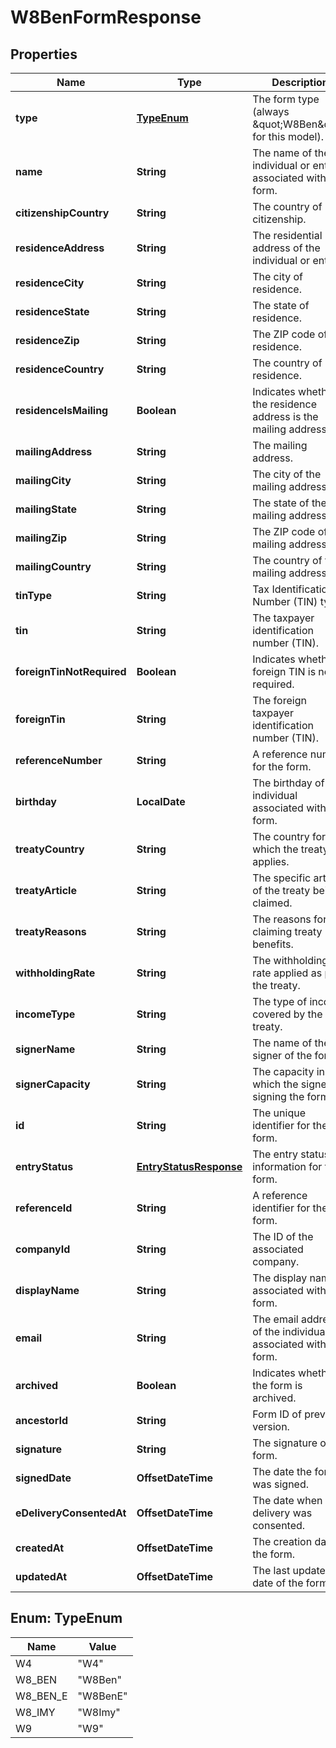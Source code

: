 

# W8BenFormResponse


## Properties

| Name | Type | Description | Notes |
|------------ | ------------- | ------------- | -------------|
|**type** | [**TypeEnum**](#TypeEnum) | The form type (always \&quot;W8Ben\&quot; for this model). |  [optional] [readonly] |
|**name** | **String** | The name of the individual or entity associated with the form. |  [optional] |
|**citizenshipCountry** | **String** | The country of citizenship. |  [optional] |
|**residenceAddress** | **String** | The residential address of the individual or entity. |  [optional] |
|**residenceCity** | **String** | The city of residence. |  [optional] |
|**residenceState** | **String** | The state of residence. |  [optional] |
|**residenceZip** | **String** | The ZIP code of the residence. |  [optional] |
|**residenceCountry** | **String** | The country of residence. |  [optional] |
|**residenceIsMailing** | **Boolean** | Indicates whether the residence address is the mailing address. |  [optional] |
|**mailingAddress** | **String** | The mailing address. |  [optional] |
|**mailingCity** | **String** | The city of the mailing address. |  [optional] |
|**mailingState** | **String** | The state of the mailing address. |  [optional] |
|**mailingZip** | **String** | The ZIP code of the mailing address. |  [optional] |
|**mailingCountry** | **String** | The country of the mailing address. |  [optional] |
|**tinType** | **String** | Tax Identification Number (TIN) type. |  [optional] |
|**tin** | **String** | The taxpayer identification number (TIN). |  [optional] |
|**foreignTinNotRequired** | **Boolean** | Indicates whether a foreign TIN is not required. |  [optional] |
|**foreignTin** | **String** | The foreign taxpayer identification number (TIN). |  [optional] |
|**referenceNumber** | **String** | A reference number for the form. |  [optional] |
|**birthday** | **LocalDate** | The birthday of the individual associated with the form. |  [optional] |
|**treatyCountry** | **String** | The country for which the treaty applies. |  [optional] |
|**treatyArticle** | **String** | The specific article of the treaty being claimed. |  [optional] |
|**treatyReasons** | **String** | The reasons for claiming treaty benefits. |  [optional] |
|**withholdingRate** | **String** | The withholding rate applied as per the treaty. |  [optional] |
|**incomeType** | **String** | The type of income covered by the treaty. |  [optional] |
|**signerName** | **String** | The name of the signer of the form. |  [optional] |
|**signerCapacity** | **String** | The capacity in which the signer is signing the form. |  [optional] |
|**id** | **String** | The unique identifier for the form. |  [optional] |
|**entryStatus** | [**EntryStatusResponse**](EntryStatusResponse.md) | The entry status information for the form. |  [optional] |
|**referenceId** | **String** | A reference identifier for the form. |  [optional] |
|**companyId** | **String** | The ID of the associated company. |  [optional] |
|**displayName** | **String** | The display name associated with the form. |  [optional] |
|**email** | **String** | The email address of the individual associated with the form. |  [optional] |
|**archived** | **Boolean** | Indicates whether the form is archived. |  [optional] |
|**ancestorId** | **String** | Form ID of previous version. |  [optional] |
|**signature** | **String** | The signature of the form. |  [optional] |
|**signedDate** | **OffsetDateTime** | The date the form was signed. |  [optional] |
|**eDeliveryConsentedAt** | **OffsetDateTime** | The date when e-delivery was consented. |  [optional] |
|**createdAt** | **OffsetDateTime** | The creation date of the form. |  [optional] |
|**updatedAt** | **OffsetDateTime** | The last updated date of the form. |  [optional] |



## Enum: TypeEnum

| Name | Value |
|---- | -----|
| W4 | &quot;W4&quot; |
| W8_BEN | &quot;W8Ben&quot; |
| W8_BEN_E | &quot;W8BenE&quot; |
| W8_IMY | &quot;W8Imy&quot; |
| W9 | &quot;W9&quot; |



